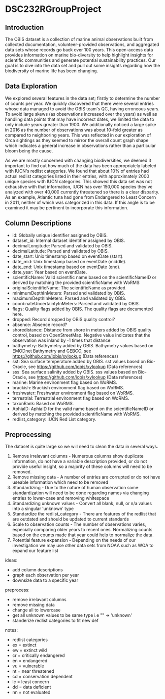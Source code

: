 # DSC232RGroupProject

## Introduction
The OBIS dataset is a collection of marine animal observations built from collected documentation, volunteer-provided observations, and aggregated data sets whose records go back over 100 years.
This open-access data provides information on marine bio-diversity to help highlight insights for scientific communities and generate potential sustainability practices.
Our goal is to dive into the data set and pull out some insights regarding how the biodiversity of marine life has been changing.

## Data Exploration
We explored several features in the data set; firstly to determine the number of counts per year. We quickly discovered that there were several entries whose data managed to avoid the OBIS team's QC, having erroneous years.
To avoid large skews (as observations increased over the years) as well as handling data points that may have incorrect dates, we limited the data to only include years greater than 1900.
We additionally noticed a large spike in 2016 as the number of observations was about 10-fold greater as compared to neighboring years.
This was reflected in our exploration of Orca sightings as they seemed to mirror the overall count graph shape which indicates a general increase in observations rather than a particular bloom being the cause.

As we are mostly concerned with changing biodiversities, we deemed it important to find out how much of the data has been appropriately labeled with IUCN's redlist categories.
We found that about 10% of entries had actual redlist categories listed in their entries, with approximately 2000 unique species with IUCN categories.
This showed this data set was not exhaustive with that information, IUCN has over 150,000 species they've analyzed with over 40,000 currently threatened so there is a clear disparity.
As an example, Atlantic tuna had gone from Endangered to Least Concern in 2011, neither of which was categorized in this data. If this angle is to be examined it may be pertinent to incorporate this information.

## Column Descriptions
- id:	Globally unique identifier assigned by OBIS.
- dataset_id:	Internal dataset identifier assigned by OBIS.
- decimalLongitude:	Parsed and validated by OBIS.
- decimalLatitude:	Parsed and validated by OBIS.
- date_start:	Unix timestamp based on eventDate (start).
- date_mid:	Unix timestamp based on eventDate (middle).
- date_end:	Unix timestamp based on eventDate (end).
- date_year:	Year based on eventDate.
- scientificName:	Valid scientific name based on the scientificNameID or derived by matching the provided scientificName with WoRMS
- originalScientificName:	The scientificName as provided.
- minimumDepthInMeters:	Parsed and validated by OBIS.
- maximumDepthInMeters:	Parsed and validated by OBIS.
- coordinateUncertaintyInMeters:	Parsed and validated by OBIS.
- flags:	Quality flags added by OBIS. The quality flags are documented here.
- dropped:	Record dropped by OBIS quality control?
- absence:	Absence record?
- shoredistance:	Distance from shore in meters added by OBIS quality control, based on OpenStreetMap. Negative value indicates that the observation was inland by -1 times that distance
- bathymetry:	Bathymetry added by OBIS. Bathymetry values based on EMODnet Bathymetry and GEBCO, see https://github.com/iobis/xylookup (Data references)
- sst:	Sea surface temperature added by OBIS. sst values based on Bio-Oracle, see https://github.com/iobis/xylookup (Data references)
- sss:	Sea surface salinity added by OBIS. sss values based on Bio-Oracle, see https://github.com/iobis/xylookup (Data references)
- marine:	Marine environment flag based on WoRMS.
- brackish:	Brackish environment flag based on WoRMS.
- freshwater:	Freshwater environment flag based on WoRMS.
- terrestrial:	Terrestrial environment flag based on WoRMS.
- taxonRank:	Based on WoRMS.
- AphiaID:	AphiaID for the valid name based on the scientificNameID or derived by matching the provided scientificName with WoRMS.
- redlist_category:	IUCN Red List category.

## Preprocessing
The dataset is quite large so we will need to clean the data in several ways.
1) Remove irrelevant columns - Numerous columns show duplicate information, do not have a variable description provided, or do not provide useful insight, so a majority of these columns will need to be removed.
2) Remove missing data - A number of entries are corrupted or do not have useable information which need to be removed
3) Standardizing - Due to the nature of human observation some standardization will need to be done regarding names via changing entries to lower-case and removing whitespace
4) Standardizing unknown values - Convert all blank, null, or n/a values into a singular 'unknown' type
5) Standardize the redlist_category - There are features of the redlist that are outdated and should be updated to current standards
6) Scale to observation counts - The number of observations varies, especially comparing older years to recent ones. Normalizing counts based on the counts made that year could help to normalize the data.
7) Potential feature expansion - Depending on the needs of our investigation we may use other data sets from NOAA such as WOA to expand our feature list

ideas: 
- add column descriptions
- graph each observation per year
- downsize data to a specific year

preprocess:
- remove irrelavant columns
- remove missing data
- change all to lowercase
- get all unknown values to be same type i.e "" -> 'unknown'
- standerize redlist categories to fit new def 

notes:
- redlist categories
- ex = extinct
- ew = extinct wild
- cr = critically endangered
- en = endangered
- vu = vulnerable
- nt = near threatened
- cd = conservation dependent
- lc = least concern
- dd = data deficient
- nn = not evaluated 
